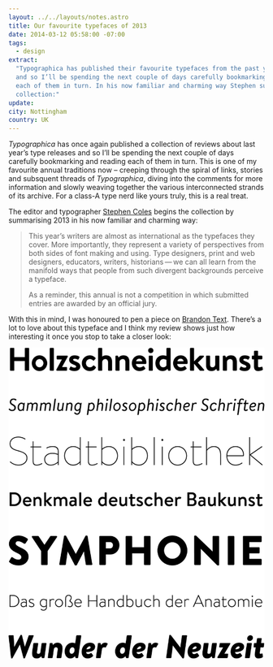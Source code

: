 ```yaml
---
layout: ../../layouts/notes.astro
title: Our favourite typefaces of 2013
date: 2014-03-12 05:58:00 -07:00
tags:
  - design
extract:
  "Typographica has published their favourite typefaces from the past year
  and so I’ll be spending the next couple of days carefully bookmarking and reading
  each of them in turn. In his now familiar and charming way Stephen summarises the
  collection:"
update:
city: Nottingham
country: UK
---
```


_Typographica_ has once again published a collection of reviews about last year’s type releases and so I’ll be spending the next couple of days carefully bookmarking and reading each of them in turn. This is one of my favourite annual traditions now – creeping through the spiral of links, stories and subsquent threads of _Typographica_, diving into the comments for more information and slowly weaving together the various interconnected strands of its archive. For a class-A type nerd like yours truly, this is a real treat.

The editor and typographer [Stephen Coles](http://stephencoles.org/) begins the collection by summarising 2013 in his now familiar and charming way:

<blockquote>
<p>This year’s writers are almost as international as the typefaces they cover. More importantly, they represent a variety of perspectives from both sides of font making and using. Type designers, print and web designers, educators, writers, historians — we can all learn from the manifold ways that people from such divergent backgrounds perceive a typeface.</p>
<p>As a reminder, this annual is not a compe­tition in which submitted entries are awarded by an official jury.</p>
</blockquote>

With this in mind, I was honoured to pen a piece on [Brandon Text](http://typographica.org/typeface-reviews/brandon-text/). There’s a lot to love about this typeface and I think my review shows just how interesting it once you stop to take a closer look:

![Brandon text](/images/brandon-text.png)
